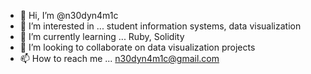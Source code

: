 - 👋 Hi, I’m @n30dyn4m1c
- 👀 I’m interested in ... student information systems, data visualization
- 🌱 I’m currently learning ... Ruby, Solidity
- 💞️ I’m looking to collaborate on data visualization projects
- 📫 How to reach me ... n30dyn4m1c@gmail.com

<!---
n30dyn4m1c/n30dyn4m1c is a ✨ special ✨ repository because its `README.md` (this file) appears on your GitHub profile.
You can click the Preview link to take a look at your changes.
--->

